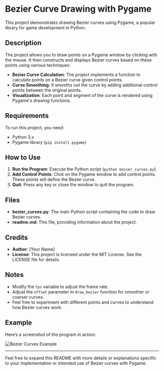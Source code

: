 # Bezier Curve Drawing with Pygame

This project demonstrates drawing Bezier curves using Pygame, a popular library for game development in Python.

## Description

The project allows you to draw points on a Pygame window by clicking with the mouse. It then constructs and displays Bezier curves based on these points using various techniques:

- **Bezier Curve Calculation**: The project implements a function to calculate points on a Bezier curve given control points.
- **Curve Smoothing**: It smooths out the curve by adding additional control points between the original points.
- **Visualization**: Each point and segment of the curve is rendered using Pygame's drawing functions.

## Requirements

To run this project, you need:

- Python 3.x
- Pygame library (`pip install pygame`)

## How to Use

1. **Run the Program**: Execute the Python script (`python bezier_curves.py`).
2. **Add Control Points**: Click on the Pygame window to add control points. These points will define the Bezier curve.
3. **Quit**: Press any key or close the window to quit the program.

## Files

- **bezier_curves.py**: The main Python script containing the code to draw Bezier curves.
- **readme.md**: This file, providing information about the project.

## Credits

- **Author**: [Your Name]
- **License**: This project is licensed under the MIT License. See the LICENSE file for details.

## Notes

- Modify the `fps` variable to adjust the frame rate.
- Adjust the `offset` parameter in `draw_bezier` function for smoother or coarser curves.
- Feel free to experiment with different points and curves to understand how Bezier curves work.

## Example

Here’s a screenshot of the program in action:

![Bezier Curves Example](example.png)

---

Feel free to expand this README with more details or explanations specific to your implementation or intended use of Bezier curves with Pygame.
